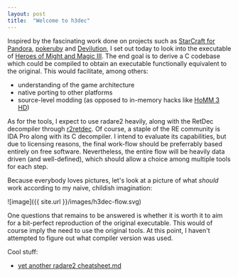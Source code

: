 ```yaml
---
layout: post
title:  "Welcome to h3dec"
---
```


Inspired by the fascinating work done on projects such as [StarCraft for Pandora](https://pyra-handheld.com/boards/threads/starcraft.73844/), [pokeruby](https://github.com/pret/pokeruby) and [Devilution](https://github.com/diasurgical/devilution), I set out today to look into the executable of [Heroes of Might and Magic III](https://www.gog.com/game/heroes_of_might_and_magic_3_complete_edition).
The end goal is to derive a C codebase which could be compiled to obtain an executable functionally equivalent to the original. This would facilitate, among others:
 - understanding of the game architecture
 - native porting to other platforms
 - source-level modding (as opposed to in-memory hacks like [HoMM 3 HD](https://sites.google.com/site/heroes3hd/))

As for the tools, I expect to use radare2 heavily, along with the RetDec decompiler through [r2retdec](https://github.com/securisec/r2retdec).
Of course, a staple of the RE community is IDA Pro along with its C decompiler. I intend to evaluate its capabilities, but due to licensing reasons, the final work-flow should be preferrably based entirely on free software. 
Nevertheless, the entire flow will be heavily data driven (and well-defined), which should allow a choice among multiple tools for each step.

Because everybody loves pictures, let's look at a picture of what *should* work according to my naive, childish imagination:

![image]({{ site.url }}/images/h3dec-flow.svg)

One questions that remains to be answered is whether it is worth it to aim for a bit-perfect reproduction of the original executable. This would of course imply the need to use the original tools. At this point, I haven't attempted to figure out what compiler version was used.

Cool stuff:
 - [yet another radare2 cheatsheet.md](https://gist.github.com/williballenthin/6857590dab3e2a6559d7)
